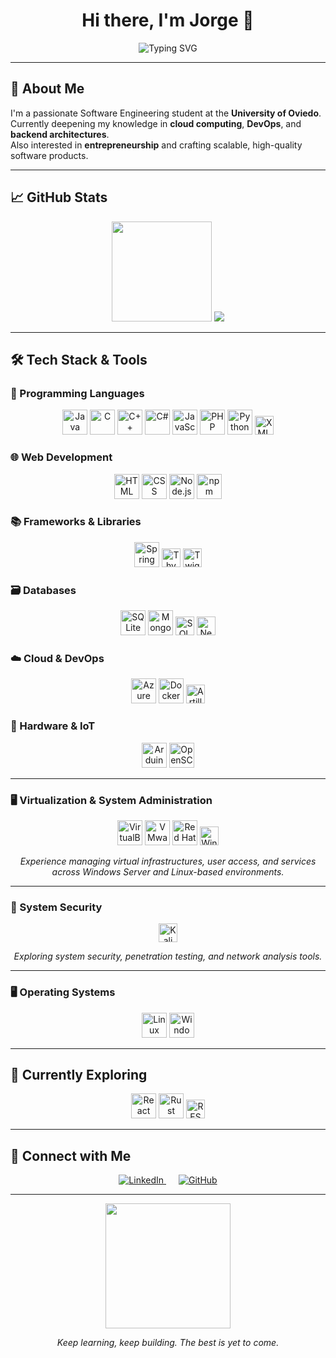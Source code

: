 <h1 align="center">Hi there, I'm Jorge 👋</h1>

<p align="center">
  <img src="https://readme-typing-svg.demolab.com?font=Fira+Code&duration=2000&pause=500&color=1E90FF&center=true&vCenter=true&width=600&lines=Software+Engineering+Student;Cloud+%7C+DevOps+%7C+Full+Stack+Learner;Building+clean+and+scalable+solutions" alt="Typing SVG" />
</p>

---

## 🚀 About Me

I'm a passionate Software Engineering student at the **University of Oviedo**.  
Currently deepening my knowledge in **cloud computing**, **DevOps**, and **backend architectures**.  
Also interested in **entrepreneurship** and crafting scalable, high-quality software products.

---

## 📈 GitHub Stats

<p align="center">
  <img src="https://github-readme-streak-stats.herokuapp.com?user=JorgeePG&theme=tokyonight&hide_border=false" height="160"/>
  <img src="https://github-profile-trophy.vercel.app/?username=JorgeePG&theme=tokyonight&row=1&margin-w=10" />
</p>

---

## 🛠️ Tech Stack & Tools

### 🧠 Programming Languages

<p align="center">
  <img src="https://cdn.jsdelivr.net/gh/devicons/devicon/icons/java/java-original.svg" height="40" alt="Java"/>
  <img src="https://cdn.jsdelivr.net/gh/devicons/devicon/icons/c/c-original.svg" height="40" alt="C"/>
  <img src="https://cdn.jsdelivr.net/gh/devicons/devicon/icons/cplusplus/cplusplus-original.svg" height="40" alt="C++"/>
  <img src="https://cdn.jsdelivr.net/gh/devicons/devicon/icons/csharp/csharp-original.svg" height="40" alt="C#"/>
  <img src="https://cdn.jsdelivr.net/gh/devicons/devicon/icons/javascript/javascript-original.svg" height="40" alt="JavaScript"/>
  <img src="https://cdn.jsdelivr.net/gh/devicons/devicon/icons/php/php-original.svg" height="40" alt="PHP"/>
  <img src="https://cdn.jsdelivr.net/gh/devicons/devicon/icons/python/python-original.svg" height="40" alt="Python"/>
  <img src="https://img.shields.io/badge/XML-EB722E?style=for-the-badge&logo=xml&logoColor=white" height="30" alt="XML"/>
</p>

### 🌐 Web Development

<p align="center">
  <img src="https://cdn.jsdelivr.net/gh/devicons/devicon/icons/html5/html5-original.svg" height="40" alt="HTML"/>
  <img src="https://cdn.jsdelivr.net/gh/devicons/devicon/icons/css3/css3-original.svg" height="40" alt="CSS"/>
  <img src="https://cdn.jsdelivr.net/gh/devicons/devicon/icons/nodejs/nodejs-original.svg" height="40" alt="Node.js"/>
  <img src="https://cdn.jsdelivr.net/gh/devicons/devicon/icons/npm/npm-original-wordmark.svg" height="40" alt="npm"/>
</p>

### 📚 Frameworks & Libraries

<p align="center">
  <img src="https://cdn.jsdelivr.net/gh/devicons/devicon/icons/spring/spring-original.svg" height="40" alt="Spring Boot"/>
  <img src="https://img.shields.io/badge/Thymeleaf-005F0F?style=for-the-badge&logo=thymeleaf&logoColor=white" height="30" alt="Thymeleaf"/>
  <img src="https://img.shields.io/badge/Twig-0689F0?style=for-the-badge&logo=twig&logoColor=white" height="30" alt="Twig"/>
</p>

### 🗃️ Databases

<p align="center">
  <img src="https://cdn.jsdelivr.net/gh/devicons/devicon/icons/sqlite/sqlite-original.svg" height="40" alt="SQLite"/>
  <img src="https://cdn.jsdelivr.net/gh/devicons/devicon/icons/mongodb/mongodb-original.svg" height="40" alt="MongoDB"/>
  <img src="https://img.shields.io/badge/SQL-4479A1?style=for-the-badge&logo=database&logoColor=white" height="30" alt="SQL"/>
  <img src="https://img.shields.io/badge/Neo4j-008CC1?style=for-the-badge&logo=neo4j&logoColor=white" height="30" alt="Neo4j"/>
</p>

### ☁️ Cloud & DevOps

<p align="center">
  <img src="https://cdn.jsdelivr.net/gh/devicons/devicon/icons/azure/azure-original.svg" height="40" alt="Azure"/>
  <img src="https://cdn.jsdelivr.net/gh/devicons/devicon/icons/docker/docker-original.svg" height="40" alt="Docker"/>
  <img src="https://img.shields.io/badge/Artillery-FF7E1B?style=for-the-badge&logo=Artillery&logoColor=white" height="30" alt="Artillery"/>
</p>

### 🔧 Hardware & IoT

<p align="center">
  <img src="https://cdn.jsdelivr.net/gh/devicons/devicon/icons/arduino/arduino-original.svg" height="40" alt="Arduino"/>
  <img src="https://cdn.jsdelivr.net/gh/devicons/devicon/icons/openscad/openscad-original.svg" height="40" alt="OpenSCAD"/>
</p>

---

### 🖥️ Virtualization & System Administration

<p align="center">
  <img src="https://img.shields.io/badge/VirtualBox-183A61?style=for-the-badge&logo=virtualbox&logoColor=white" height="40" alt="VirtualBox"/>
  <img src="https://img.shields.io/badge/VMware-607078?style=for-the-badge&logo=vmware&logoColor=white" height="40" alt="VMware"/>
  <img src="https://cdn.jsdelivr.net/gh/devicons/devicon/icons/redhat/redhat-original.svg" height="40" alt="Red Hat Enterprise Linux"/>
  <img src="https://img.shields.io/badge/Windows%20Server%202022-0078D6?style=for-the-badge&logo=windows&logoColor=white" height="30" alt="Windows Server 2022"/>
</p>

<p align="center"><em>Experience managing virtual infrastructures, user access, and services across Windows Server and Linux-based environments.</em></p>

---

### 🔐 System Security

<p align="center">
  <img src="https://img.shields.io/badge/Kali_Linux-557C94?style=for-the-badge&logo=kalilinux&logoColor=white" height="30" alt="Kali Linux"/>
</p>

<p align="center"><em>Exploring system security, penetration testing, and network analysis tools.</em></p>

---

### 🖥️ Operating Systems

<p align="center">
  <img src="https://cdn.jsdelivr.net/gh/devicons/devicon/icons/linux/linux-original.svg" height="40" alt="Linux"/>
  <img src="https://cdn.jsdelivr.net/gh/devicons/devicon/icons/windows8/windows8-original.svg" height="40" alt="Windows"/>
</p>

---

## 🌱 Currently Exploring

<p align="center">
  <img src="https://cdn.jsdelivr.net/gh/devicons/devicon/icons/react/react-original.svg" height="40" alt="React"/>
  <img src="https://img.shields.io/badge/Rust-%23E57373?style=for-the-badge&logo=rust&logoColor=white" height="40" alt="Rust"/>
  <img src="https://img.shields.io/badge/REST-007EC6?style=for-the-badge&logo=rest&logoColor=white" height="30" alt="REST"/>
</p>

---

## 📲 Connect with Me

<p align="center">
  <a href="https://www.linkedin.com/in/jorge-puente-garcía/" target="_blank">
    <img src="https://img.shields.io/badge/LinkedIn-0A66C2?style=for-the-badge&logo=linkedin&logoColor=white" alt="LinkedIn"/>
  </a>
  <span style="margin-left: 20px;">
    <a href="https://github.com/JorgeePG" target="_blank">
      <img src="https://img.shields.io/badge/GitHub-181717?style=for-the-badge&logo=github&logoColor=white" alt="GitHub"/>
    </a>
  </span>
</p>




---

<p align="center">
  <img src="https://media.giphy.com/media/L8K62iTDkzGX6/giphy.gif" width="200"/>
</p>

<p align="center"><em>Keep learning, keep building. The best is yet to come.</em></p>
